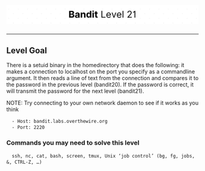 # ![Bandit Level 21](https://github.com/YunusEmreAlps/Scenarios/blob/master/CTF/ctf-bandit/Bandit%20Assets/Bandit21.png?raw=true)

---

## Level Goal

There is a setuid binary in the homedirectory that does the following: it makes a connection to localhost on the port you specify as a commandline argument. It then reads a line of text from the connection and compares it to the password in the previous level (bandit20). If the password is correct, it will transmit the password for the next level (bandit21).

NOTE: Try connecting to your own network daemon to see if it works as you think

``` {.sh}
  - Host: bandit.labs.overthewire.org
  - Port: 2220
```

### Commands you may need to solve this level

``` {.sh}
  ssh, nc, cat, bash, screen, tmux, Unix ‘job control’ (bg, fg, jobs, &, CTRL-Z, …)
```
